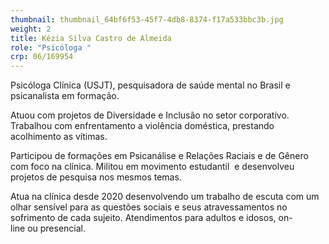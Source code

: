 ```yaml
---
thumbnail: thumbnail_64bf6f53-45f7-4db8-8374-f17a533bbc3b.jpg
weight: 2
title: Kézia Silva Castro de Almeida
role: "Psicóloga "
crp: 06/169954
---
```

<!--StartFragment-->

Psicóloga Clínica (USJT), pesquisadora de saúde mental no Brasil e psicanalista em formação.



Atuou com projetos de Diversidade e Inclusão no setor corporativo. Trabalhou com enfrentamento a violência doméstica, prestando acolhimento as vítimas.



Participou de formações em Psicanálise e Relações Raciais e de Gênero com foco na clínica. Militou em movimento estudantil  e desenvolveu projetos de pesquisa nos mesmos temas.



Atua na clínica desde 2020 desenvolvendo um trabalho de escuta com um olhar sensível para as questões sociais e seus atravessamentos no sofrimento de cada sujeito. Atendimentos para adultos e idosos, on-line ou presencial.



<!--EndFragment-->